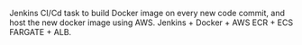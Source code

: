 Jenkins CI/Cd task to build Docker image on every new code commit, and host the new docker image using AWS.
Jenkins + Docker + AWS ECR  + ECS FARGATE + ALB.



